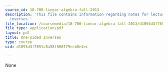 ```yaml
---
course_id: 18-700-linear-algebra-fall-2013
description: 'This file contains information regarding notes for lecture 8: one-sided
  inverses.'
file_location: /coursemedia/18-700-linear-algebra-fall-2013/d1093d3f7651c8a58f860179ecb8e4ec_MIT18_700F13_one_sided.pdf
file_type: application/pdf
layout: pdf
title: One-sided Inverses
type: course
uid: d1093d3f7651c8a58f860179ecb8e4ec

---
```

None